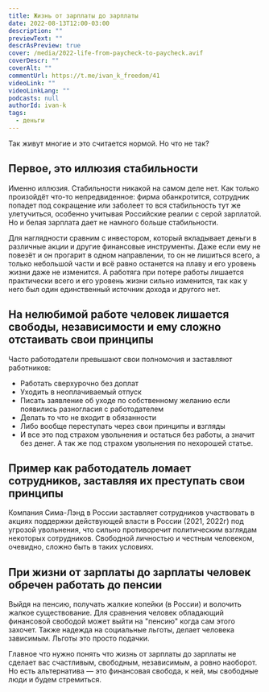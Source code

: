```yaml
---
title: Жизнь от зарплаты до зарплаты
date: 2022-08-13T12:00-03:00
description: ""
previewText: ""
descrAsPreview: true
cover: /media/2022-life-from-paycheck-to-paycheck.avif
coverDescr: ""
coverAlt: ""
commentUrl: https://t.me/ivan_k_freedom/41
videoLink: ""
videoLinkLang: ""
podcasts: null
authorId: ivan-k
tags:
  - деньги
---
```


Так живут многие и это считается нормой. Но что не так?

## Первое, это иллюзия стабильности

Именно иллюзия. Стабильности никакой на самом деле нет. Как только произойдёт что-то непредвиденное: фирма обанкротится, сотрудник попадет под сокращение или заболеет то вся стабильность тут же улетучиться, особенно учитывая Российские реалии с серой зарплатой. Но и белая зарплата дает не намного больше стабильности.

Для наглядности сравним с инвестором, который вкладывает деньги в различные акции и другие финансовые инструменты. Даже если ему не повезёт и он прогарит в одном направлении, то он не лишиться всего, а только небольшой части и всё равно останется на плаву и его уровень жизни даже не изменится. А работяга при потере работы лишается практически всего и его уровень жизни сильно изменится, так как у него был один единственный источник дохода и другого нет.

## На нелюбимой работе человек лишается свободы, независимости и ему сложно отстаивать свои принципы

Часто работодатели превышают свои полномочия и заставляют работников:

- Работать сверхурочно без доплат
- Уходить в неоплачиваемый отпуск
- Писать заявление об уходе по собственному желанию если появились разногласия с работодателем
- Делать то что не входит в обязанности
- Либо вообще переступать через свои принципы и взгляды
- И все это под страхом увольнения и остаться без работы, а значит без денег. А так же под страхом увольнения по нехорошей статье.

## Пример как работодатель ломает сотрудников, заставляя их преступать свои принципы

Компания Сима-Лэнд в России заставляет сотрудников участвовать в акциях поддержки действующей власти в России (2021, 2022г) под угрозой увольнения, что сильно противоречит политическим взглядам некоторых сотрудников. Свободной личностью и честным человеком, очевидно, сложно быть в таких условиях.

## При жизни от зарплаты до зарплаты человек обречен работать до пенсии

Выйдя на пенсию, получать жалкие копейки (в России) и волочить жалкое существование. Для сравнения человек обладающий финансовой свободой может выйти на "пенсию" когда сам этого захочет. Также надежда на социальные льготы, делает человека зависимым. Льготы это просто подачки.

Главное что нужно понять что жизнь от зарплаты до зарплаты не сделает вас счастливым, свободным, независимым, а ровно наоборот. Но есть альтернатива — это финансовая свобода, к ней, мы свободные люди и будем стремиться.
